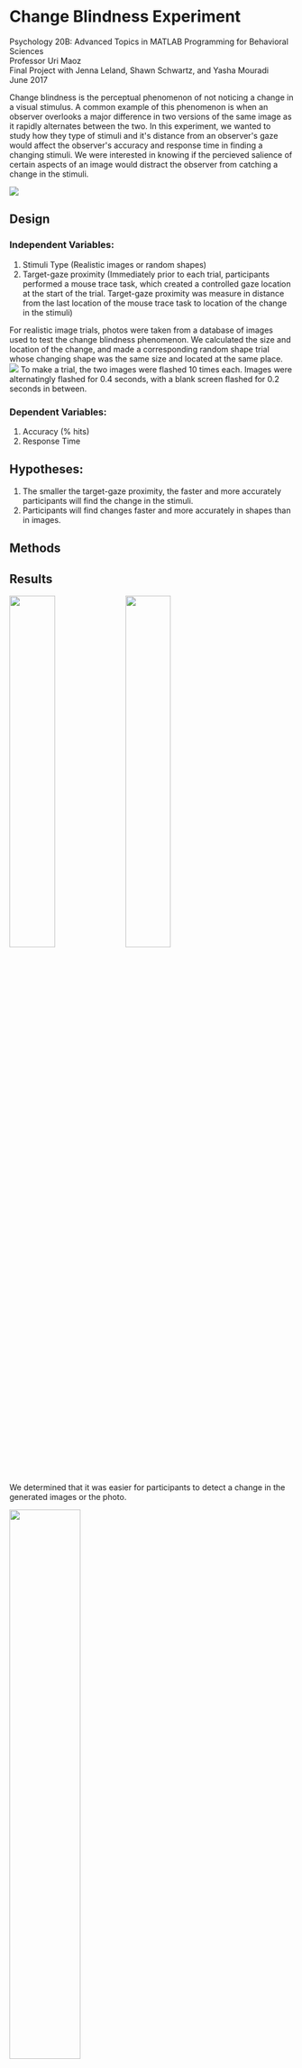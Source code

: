 # Change Blindness Experiment

Psychology 20B: Advanced Topics in MATLAB Programming for Behavioral Sciences \
Professor Uri Maoz\
Final Project with Jenna Leland, Shawn Schwartz, and Yasha Mouradi\
June 2017

Change blindness is the perceptual phenomenon of not noticing a change in a visual stimulus. A common example of this phenomenon is when an observer overlooks a major difference in two versions of the same image as it rapidly alternates between the two. In this experiment, we wanted to study how they type of stimuli and it's distance from an observer's gaze would affect the observer's accuracy and response time in finding a changing stimuli. We were interested in knowing if the percieved salience of certain aspects of an image would distract the observer from catching a change in the stimuli. 

<img src = "https://kristentang.github.io/photos/changeblind.gif">

## Design 
### Independent Variables: 
1. Stimuli Type (Realistic images or random shapes)
2. Target-gaze proximity (Immediately prior to each trial, participants performed a mouse trace task, which created a controlled gaze location at the start of the trial. Target-gaze proximity was measure in distance from the last location of the mouse trace task to location of the change in the stimuli) 

For realistic image trials, photos were taken from a database of images used to test the change blindness phenomenon. We calculated the size and location of the change, and made a corresponding random shape trial whose changing shape was the same size and located at the same place. 
<img src = "https://kristentang.github.io/photos/changeblind1.jpg">
To make a trial, the two images were flashed 10 times each. Images were alternatingly flashed for 0.4 seconds, with a blank screen flashed for 0.2 seconds in between.

### Dependent Variables: 
1. Accuracy (% hits)
2. Response Time 

## Hypotheses: 
1. The smaller the target-gaze proximity, the faster and more accurately participants will find the change in the stimuli. 
2. Participants will find changes faster and more accurately in shapes than in images. 

## Methods

## Results 
<img src = "https://kristentang.github.io/photos/changeblind2.jpg" width = 40%>
<img src = "https://kristentang.github.io/photos/changeblind22.jpg" width = 40%>

We determined that it was easier for participants to detect a change in the generated images or the photo. 

<img src = "https://kristentang.github.io/photos/changeblind3.jpg" width = 50%>

<img src = "https://kristentang.github.io/photos/changeblind4.jpg" width = 50%>
<img src = "https://kristentang.github.io/photos/changeblind5.jpg" width = 50%>
<img src = "https://kristentang.github.io/photos/changeblind6.jpg"width = 50%>



